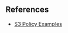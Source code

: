 ## References
- [S3 Policy Examples](https://docs.aws.amazon.com/AmazonS3/latest/userguide/example-bucket-policies.html)